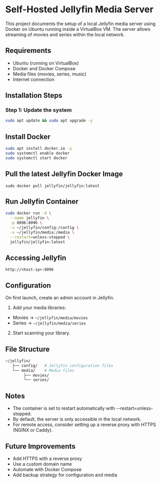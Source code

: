 # Self-Hosted Jellyfin Media Server

This project documents the setup of a local Jellyfin media server using Docker on Ubuntu running inside a VirtualBox VM. The server allows streaming of movies and series within the local network.


## Requirements

- Ubuntu (running on VirtualBox)
- Docker and Docker Compose
- Media files (movies, series, music)
- Internet connection


## Installation Steps

### Step 1: Update the system
```bash
sudo apt update && sudo apt upgrade -y
```


## Install Docker
```bash
sudo apt install docker.io -y
sudo systemctl enable docker
sudo systemctl start docker
```


## Pull the latest Jellyfin Docker Image
`sudo docker pull jellyfin/jellyfin:latest`


## Run Jellyfin Container
```bash
sudo docker run -d \
  --name jellyfin \
  -p 8096:8096 \
  -v ~/jellyfin/config:/config \
  -v ~/jellyfin/media:/media \
  --restart=unless-stopped \
  jellyfin/jellyfin:latest
  ```

## Accessing Jellyfin
`http://<host-ip>:8096`


## Configuration
On first launch, create an admin account in Jellyfin.
1. Add your media libraries:
- Movies → `~/jellyfin/media/movies`
- Series → `~/jellyfin/media/series`
2. Start scanning your library.


## File Structure
```bash
~/jellyfin/
   ├── config/   # Jellyfin configuration files
   └── media/    # Media files
        ├── movies/
        └── series/
```

## Notes
- The container is set to restart automatically with --restart=unless-stopped.
- By default, the server is only accessible in the local network.
- For remote access, consider setting up a reverse proxy with HTTPS (NGINX or Caddy).


## Future Improvements
- Add HTTPS with a reverse proxy
- Use a custom domain name
- Automate with Docker Compose
- Add backup strategy for configuration and media
